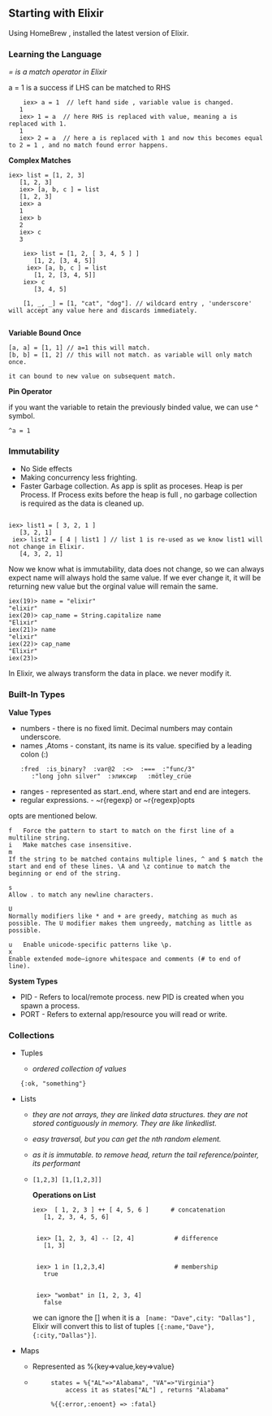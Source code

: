 ## Starting with Elixir 

Using HomeBrew , installed the latest version of Elixir. 


### Learning the Language

*= is a match operator in Elixir*

a = 1 is a success if LHS can be matched to RHS

```
	iex>​ a = 1  // left hand side , variable value is changed. 
​ 	1
​ 	​iex>​ 1 = a  // here RHS is replaced with value, meaning a is replaced with 1.
​ 	1
​ 	​iex>​ 2 = a  // here a is replaced with 1 and now this becomes equal to 2 = 1 , and no match found error happens. 
```

**Complex Matches**

```
iex>​ list = [1, 2, 3]
​ 	[1, 2, 3]
​ 	​iex>​ [a, b, c ] = list
​ 	[1, 2, 3]
​ 	​iex>​ a
​ 	1
​ 	​iex>​ b
​ 	2
​ 	​iex>​ c
​ 	3

	​iex>​ list = [1, 2, [ 3, 4, 5 ] ]
	​ 	[1, 2, [3, 4, 5]]
	​ iex>​ [a, b, c ] = list
	​ 	[1, 2, [3, 4, 5]]
	​iex>​ c
	​ 	[3, 4, 5]
	
	[1, _, _] = [1, ​"​​cat"​, ​"​​dog"​]. // wildcard entry , 'underscore' will accept any value here and discards immediately.
	

```

**Variable Bound Once**

```
[a, a] = [1, 1] // a=1 this will match.
[b, b] = [1, 2] // this will not match. as variable will only match once.

it can bound to new value on subsequent match.

```


**Pin Operator**

if you want the variable to retain the previously binded value, we can use ^ symbol. 

```
^a = 1
```


### Immutability

- No Side effects
- Making concurrency less frighting.
- Faster Garbage collection.  As app is split as proceses. Heap is per Process. If Process exits before the heap is full , no garbage collection is required as the data is cleaned up.

```

​iex>​ list1 = [ 3, 2, 1 ]
​ 	[3, 2, 1]
​ iex>​ list2 = [ 4 | list1 ] // list 1 is re-used as we know list1 will not change in Elixir.
​ 	[4, 3, 2, 1]
```

Now we know what is immutability, data does not change, so we can always expect name will always hold the same value. If we ever change it, it will be returning new value but the orginal value will remain the same. 

```
iex(19)> name = "elixir"
"elixir"
iex(20)> cap_name = String.capitalize name
"Elixir"
iex(21)> name
"elixir"
iex(22)> cap_name
"Elixir"
iex(23)>
```




In Elixir, we always transform the data in place. we never modify it. 


### Built-In Types

**Value Types**

- numbers  - there is no fixed limit. Decimal numbers may contain underscore.
- names ,Atoms - constant, its name is its value. specified by a leading colon (:)
	```
	​:fred​  ​:is_binary?​  ​:var@2​  ​:<>​  ​:===​  ​:"func/3"​
	​ 	​:"long john silver"​  ​:эликсир​   ​:mötley_crüe​
	```
- ranges  - represented as start..end, where start and end are integers.
- regular expressions. - ~r{regexp} or ~r{regexp}opts

opts are mentioned below. 



```
f	Force the pattern to start to match on the first line of a multiline string.
i	Make matches case insensitive.
m	
If the string to be matched contains multiple lines, ^ and $ match the start and end of these lines. \A and \z continue to match the beginning or end of the string.

s	
Allow . to match any newline characters.

U	
Normally modifiers like * and + are greedy, matching as much as possible. The U modifier makes them ungreedy, matching as little as possible.

u	Enable unicode-specific patterns like \p.
x	
Enable extended mode—ignore whitespace and comments (# to end of line).
```

**System Types**

- PID - Refers to local/remote process. new PID is created when you spawn a process.
-  PORT - Refers to external app/resource you will read or write. 



### Collections


- Tuples 
	- *ordered collection of values* 
	```
	{:ok, "something"} 
	```

- Lists

	- *they are not arrays, they are linked data structures. they are not stored contiguously in memory. They are like linkedlist.*

	- *easy traversal, but you can get the nth random element.*

	- *as it is immutable. to remove head, return the tail reference/pointer, its performant*

	- 	```
		[1,2,3] [1,[1,2,3]]
		```
		
		**Operations on List**
		
		
		```
		​iex>​  [ 1, 2, 3 ] ++ [ 4, 5, 6 ]      ​# concatenation​
		​ 	[1, 2, 3, 4, 5, 6]
		
		
		​ iex>​ [1, 2, 3, 4] -- [2, 4]           ​# difference​
		​ 	[1, 3]
		
		
		​ iex>​ 1 ​in​ [1,2,3,4]                   ​# membership​
		​ 	true
		
		
		​ iex>​ ​"​​wombat"​ ​in​ [1, 2, 3, 4]
		​ 	false
		```

		we can ignore the [] when it is a ``` [name: "Dave",city: "Dallas"]``` , Elixir will convert this to list of tuples ```[{:name,"Dave"},{:city,"Dallas"}]```.




- Maps


	- Represented as %{key=>value,key=>value}
	
	-  ```
	 		states = %{"AL"=>"Alabama", "VA"=>"Virginia"}
				access it as states["AL"] , returns "Alabama"
	  
	 		%{{:error,:enoent} => :fatal}
		```
	 
